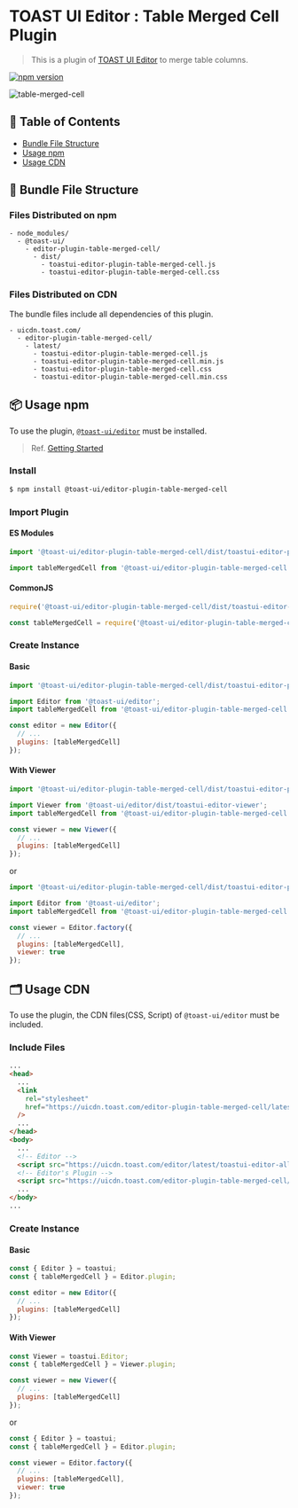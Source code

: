 # TOAST UI Editor : Table Merged Cell Plugin

> This is a plugin of [TOAST UI Editor](https://github.com/nhn/tui.editor/tree/main/apps/editor) to merge table columns.

[![npm version](https://img.shields.io/npm/v/@toast-ui/editor-plugin-table-merged-cell.svg)](https://www.npmjs.com/package/@toast-ui/editor-plugin-table-merged-cell)

![table-merged-cell](https://user-images.githubusercontent.com/37766175/121814008-c0232480-cca9-11eb-8611-7ccc0fe8707f.png)

## 🚩 Table of Contents

- [Bundle File Structure](#-bundle-file-structure)
- [Usage npm](#-usage-npm)
- [Usage CDN](#-usage-cdn)

## 📁 Bundle File Structure

### Files Distributed on npm

```
- node_modules/
  - @toast-ui/
    - editor-plugin-table-merged-cell/
      - dist/
        - toastui-editor-plugin-table-merged-cell.js
        - toastui-editor-plugin-table-merged-cell.css
```

### Files Distributed on CDN

The bundle files include all dependencies of this plugin.

```
- uicdn.toast.com/
  - editor-plugin-table-merged-cell/
    - latest/
      - toastui-editor-plugin-table-merged-cell.js
      - toastui-editor-plugin-table-merged-cell.min.js
      - toastui-editor-plugin-table-merged-cell.css
      - toastui-editor-plugin-table-merged-cell.min.css
```

## 📦 Usage npm

To use the plugin, [`@toast-ui/editor`](https://github.com/nhn/tui.editor/tree/main/apps/editor) must be installed.

> Ref. [Getting Started](https://github.com/nhn/tui.editor/blob/main/docs/en/getting-started.md)

### Install

```sh
$ npm install @toast-ui/editor-plugin-table-merged-cell
```

### Import Plugin

#### ES Modules

```js
import '@toast-ui/editor-plugin-table-merged-cell/dist/toastui-editor-plugin-table-merged-cell.css';

import tableMergedCell from '@toast-ui/editor-plugin-table-merged-cell';
```

#### CommonJS

```js
require('@toast-ui/editor-plugin-table-merged-cell/dist/toastui-editor-plugin-table-merged-cell.css');

const tableMergedCell = require('@toast-ui/editor-plugin-table-merged-cell');
```

### Create Instance

#### Basic

```js
import '@toast-ui/editor-plugin-table-merged-cell/dist/toastui-editor-plugin-table-merged-cell.css';

import Editor from '@toast-ui/editor';
import tableMergedCell from '@toast-ui/editor-plugin-table-merged-cell';

const editor = new Editor({
  // ...
  plugins: [tableMergedCell]
});
```

#### With Viewer

```js
import '@toast-ui/editor-plugin-table-merged-cell/dist/toastui-editor-plugin-table-merged-cell.css';

import Viewer from '@toast-ui/editor/dist/toastui-editor-viewer';
import tableMergedCell from '@toast-ui/editor-plugin-table-merged-cell';

const viewer = new Viewer({
  // ...
  plugins: [tableMergedCell]
});
```

or

```js
import '@toast-ui/editor-plugin-table-merged-cell/dist/toastui-editor-plugin-table-merged-cell.css';

import Editor from '@toast-ui/editor';
import tableMergedCell from '@toast-ui/editor-plugin-table-merged-cell';

const viewer = Editor.factory({
  // ...
  plugins: [tableMergedCell],
  viewer: true
});
```

## 🗂 Usage CDN

To use the plugin, the CDN files(CSS, Script) of `@toast-ui/editor` must be included.

### Include Files

```html
...
<head>
  ...
  <link
    rel="stylesheet"
    href="https://uicdn.toast.com/editor-plugin-table-merged-cell/latest/toastui-editor-plugin-table-merged-cell.min.css"
  />
  ...
</head>
<body>
  ...
  <!-- Editor -->
  <script src="https://uicdn.toast.com/editor/latest/toastui-editor-all.min.js"></script>
  <!-- Editor's Plugin -->
  <script src="https://uicdn.toast.com/editor-plugin-table-merged-cell/latest/toastui-editor-plugin-table-merged-cell.min.js"></script>
  ...
</body>
...
```

### Create Instance

#### Basic

```js
const { Editor } = toastui;
const { tableMergedCell } = Editor.plugin;

const editor = new Editor({
  // ...
  plugins: [tableMergedCell]
});
```

#### With Viewer

```js
const Viewer = toastui.Editor;
const { tableMergedCell } = Viewer.plugin;

const viewer = new Viewer({
  // ...
  plugins: [tableMergedCell]
});
```

or

```js
const { Editor } = toastui;
const { tableMergedCell } = Editor.plugin;

const viewer = Editor.factory({
  // ...
  plugins: [tableMergedCell],
  viewer: true
});
```
